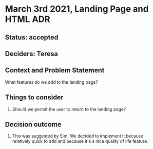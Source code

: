 # March 3rd 2021, Landing Page and HTML ADR

## Status: accepted

## Deciders: Teresa

## Context and Problem Statement

What features do we add to the landing page?

## Things to consider

1. Should we permit the user to return to the landing page?

## Decision outcome

1. This was suggested by Sim. We decided to implement it because relatively quick to add and because it's a nice quality of life feature.
